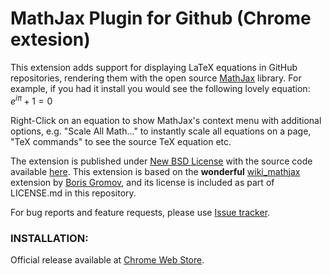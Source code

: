 MathJax Plugin for Github (Chrome extesion)
========================================

This extension adds support for displaying LaTeX equations in GitHub repositories, rendering them with the open source [MathJax](http://mathjax.org/) library. For example, if you had it install you would see the following lovely equation: $e^{i \pi} + 1 = 0$

Right-Click on an equation to show MathJax's context menu with additional options, e.g. "Scale All Math..." to instantly scale all equations on a page, "TeX commands" to see the source TeX equation etc.

The extension is published under [New BSD License](https://github.com/Uerendron/GitHub_Mathjax/commit/7aa32ccbe523f0d7169f54bb179263b1cc3589fa) with the source code available [here](https://github.com/Uerendron/GitHub_Mathjax). This extension is based on the __wonderful__ [wiki_mathjax](https://github.com/bgromov/wiki-mathjax) extension by [Boris Gromov](https://github.com/bgromov), and its license is included as part of LICENSE.md in this repository.

For bug reports and feature requests, please use [Issue tracker](https://github.com/Uerendron/GitHub_Mathjax/issues).

### INSTALLATION:

Official release available at [Chrome Web Store](https://chrome.google.com/webstore/detail/mathjax-plugin-for-github/ioemnmodlmafdkllaclgeombjnmnbima).
